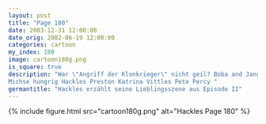 ```yaml
---
layout: post
title: "Page 180"
date: 2003-12-31 12:00:00
date_orig: 2002-06-19 12:00:00
categories: cartoon
my_index: 180
image: cartoon180g.png
is_square: true
description: "War \"Angriff der Klonkrieger\" nicht geil? Boba and Jango Fett sind so cool Ja Ja, und erinnerst du dich an die Szene mit Yoda? Die hat gerockt Und die Szene als Jar Jar Binks seine große Rede vor dem Senat gehalten hat - das war der Wendepunkt des ganzen Films und
Michse hungrig Hackles Preston Katrina Vittles Pete Percy "
germantitle: "Hackles erzählt seine Lieblingsszene aus Episode II"
---
```


{% include figure.html src="cartoon180g.png" alt="Hackles Page 180"  %}

